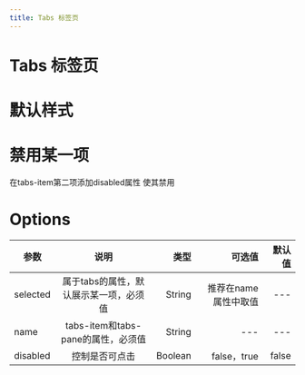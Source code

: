 ```yaml
---
title: Tabs 标签页
---
```


# Tabs 标签页

# 默认样式

<ClientOnly>
 <tabs-demos-1></tabs-demos-1>
</ClientOnly>

# 禁用某一项

在tabs-item第二项添加disabled属性 使其禁用

<ClientOnly>
 <tabs-demos-2></tabs-demos-2>
</ClientOnly>

# Options

参数|说明|类型|可选值|默认值
---|:--:|---:|---:|---:
selected|属于tabs的属性，默认展示某一项，必须值|String|推荐在name属性中取值|---
name|tabs-item和tabs-pane的属性，必须值|String|---|---
disabled|控制是否可点击|Boolean|false，true|false